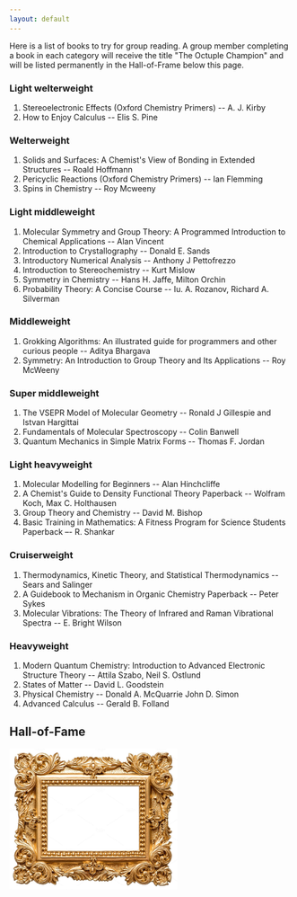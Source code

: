 ```yaml
---
layout: default
---
```

Here is a list of books to try for group reading. A group member completing a book in each category will receive the title "The Octuple Champion" and will be listed permanently in the Hall-of-Frame below this page.

### Light welterweight
1. Stereoelectronic Effects (Oxford Chemistry Primers) -- A. J. Kirby      
2. How to Enjoy Calculus -- Elis S. Pine 

### Welterweight 
1. Solids and Surfaces: A Chemist's View of Bonding in Extended Structures -- Roald Hoffmann   
2. Pericyclic Reactions (Oxford Chemistry Primers) -- Ian Flemming
3. Spins in Chemistry -- Roy Mcweeny

### Light middleweight    
1. Molecular Symmetry and Group Theory: A Programmed Introduction to Chemical Applications -- Alan Vincent   
2. Introduction to Crystallography -- Donald E. Sands   
3. Introductory Numerical Analysis -- Anthony J Pettofrezzo   
4. Introduction to Stereochemistry -- Kurt Mislow   
5. Symmetry in Chemistry -- Hans H. Jaffe, Milton Orchin   
6. Probability Theory: A Concise Course -- Iu. A. Rozanov, Richard A. Silverman 

### Middleweight   
1. Grokking Algorithms: An illustrated guide for programmers and other curious people -- Aditya Bhargava   
2. Symmetry: An Introduction to Group Theory and Its Applications -- Roy McWeeny    

### Super middleweight   
1. The VSEPR Model of Molecular Geometry -- Ronald J Gillespie and Istvan Hargittai    
2. Fundamentals of Molecular Spectroscopy -- Colin Banwell     
3. Quantum Mechanics in Simple Matrix Forms -- Thomas F. Jordan    

### Light heavyweight   
1. Molecular Modelling for Beginners -- Alan Hinchcliffe    
2. A Chemist's Guide to Density Functional Theory Paperback -- Wolfram Koch, Max C. Holthausen 
3. Group Theory and Chemistry -- David M. Bishop    
4. Basic Training in Mathematics: A Fitness Program for Science Students Paperback –- R. Shankar    

### Cruiserweight   
1. Thermodynamics, Kinetic Theory, and Statistical Thermodynamics -- Sears and Salinger   
2. A Guidebook to Mechanism in Organic Chemistry Paperback -- Peter Sykes   
3. Molecular Vibrations: The Theory of Infrared and Raman Vibrational Spectra -- E. Bright Wilson    

### Heavyweight 
1. Modern Quantum Chemistry: Introduction to Advanced Electronic Structure Theory -- Attila Szabo, Neil S. Ostlund   
2. States of Matter -- David L. Goodstein   
3. Physical Chemistry -- Donald A. McQuarrie John D. Simon    
4. Advanced Calculus -- Gerald B. Folland


## Hall-of-Fame   
<img src="assets/img/frame.jpeg"  height="250">

